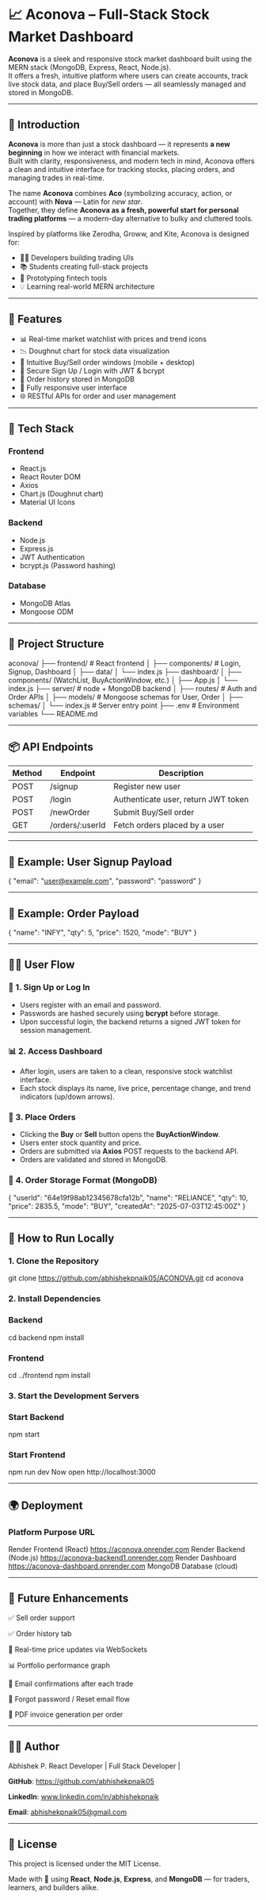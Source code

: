 # 📈 Aconova – Full-Stack Stock Market Dashboard

**Aconova** is a sleek and responsive stock market dashboard built using the MERN stack (MongoDB, Express, React, Node.js).  
It offers a fresh, intuitive platform where users can create accounts, track live stock data, and place Buy/Sell orders — all seamlessly managed and stored in MongoDB.

---

## 📖 Introduction

**Aconova** is more than just a stock dashboard — it represents **a new beginning** in how we interact with financial markets.  
Built with clarity, responsiveness, and modern tech in mind, Aconova offers a clean and intuitive interface for tracking stocks, placing orders, and managing trades in real-time.

The name **Aconova** combines **Aco** (symbolizing accuracy, action, or account) with **Nova** — Latin for *new star*.  
Together, they define **Aconova as a fresh, powerful start for personal trading platforms** — a modern-day alternative to bulky and cluttered tools.

Inspired by platforms like Zerodha, Groww, and Kite, Aconova is designed for:

- 🧑‍💻 Developers building trading UIs  
- 📚 Students creating full-stack projects  
- 🔁 Prototyping fintech tools  
- 💡 Learning real-world MERN architecture

---

## 🚀 Features

- 📊 Real-time market watchlist with prices and trend icons  
- 📉 Doughnut chart for stock data visualization  
- 🛒 Intuitive Buy/Sell order windows (mobile + desktop)  
- 🔐 Secure Sign Up / Login with JWT & bcrypt  
- 💾 Order history stored in MongoDB  
- 📱 Fully responsive user interface  
- 🌐 RESTful APIs for order and user management

---

## 🧰 Tech Stack

### Frontend
- React.js
- React Router DOM
- Axios
- Chart.js (Doughnut chart)
- Material UI Icons

### Backend
- Node.js
- Express.js
- JWT Authentication
- bcrypt.js (Password hashing)

### Database
- MongoDB Atlas
- Mongoose ODM

---

## 📁 Project Structure

aconova/
├── frontend/ # React frontend
│ ├── components/ # Login, Signup, Dashboard 
│ ├── data/
│ └── index.js
├── dashboard/ 
│ ├── components/ (WatchList, BuyActionWindow, etc.)
│ ├── App.js
│ └── index.js
├── server/ # node + MongoDB backend
│ ├── routes/ # Auth and Order APIs
│ ├── models/ # Mongoose schemas for User, Order
│ ├── schemas/ 
│ └── index.js # Server entry point
├── .env # Environment variables
└── README.md

---

## 📦 API Endpoints

| Method | Endpoint           | Description                          |
|--------|--------------------|--------------------------------------|
| POST   | /signup            | Register new user                    |
| POST   | /login             | Authenticate user, return JWT token  |
| POST   | /newOrder          | Submit Buy/Sell order                |
| GET    | /orders/:userId    | Fetch orders placed by a user        |

---

## 🔐 Example: User Signup Payload

{
  "email": "user@example.com",
  "password": "password"
}

---

## 🛒 Example: Order Payload

{
  "name": "INFY",
  "qty": 5,
  "price": 1520,
  "mode": "BUY"
}

---

## 🧑‍💼 User Flow

### 🔐 1. Sign Up or Log In
- Users register with an email and password.
- Passwords are hashed securely using **bcrypt** before storage.
- Upon successful login, the backend returns a signed JWT token for session management.

### 📊 2. Access Dashboard
- After login, users are taken to a clean, responsive stock watchlist interface.
- Each stock displays its name, live price, percentage change, and trend indicators (up/down arrows).

### 🛒 3. Place Orders
- Clicking the **Buy** or **Sell** button opens the **BuyActionWindow**.
- Users enter stock quantity and price.
- Orders are submitted via **Axios** POST requests to the backend API.
- Orders are validated and stored in MongoDB.

### 💾 4. Order Storage Format (MongoDB)

{
  "userId": "64e19f98ab12345678cfa12b",
  "name": "RELIANCE",
  "qty": 10,
  "price": 2835.5,
  "mode": "BUY",
  "createdAt": "2025-07-03T12:45:00Z"
}

---

## 🔧 How to Run Locally

### 1. Clone the Repository

git clone https://github.com/abhishekpnaik05/ACONOVA.git
cd aconova

### 2. Install Dependencies

### Backend

cd backend
npm install

### Frontend

cd ../frontend
npm install

### 3. Start the Development Servers

### Start Backend

npm start

### Start Frontend

npm run dev
Now open http://localhost:3000

---

## 🌍 Deployment

### Platform	Purpose                URL
Render	      Frontend (React)       https://aconova.onrender.com
Render 	      Backend (Node.js)      https://aconova-backend1.onrender.com
Render        Dashboard              https://aconova-dashboard.onrender.com
MongoDB     	Database (cloud)

---

## 🔮 Future Enhancements

✅ Sell order support

✅ Order history tab

🔄 Real-time price updates via WebSockets

📊 Portfolio performance graph

📧 Email confirmations after each trade

🔐 Forgot password / Reset email flow

📎 PDF invoice generation per order

---

## 👨‍💻 Author

Abhishek P.
React Developer | Full Stack Developer | 

**GitHub**: https://github.com/abhishekpnaik05

**LinkedIn**: www.linkedin.com/in/abhishekpnaik

**Email**: abhishekpnaik05@gmail.com

---

## 📄 License

This project is licensed under the MIT License.

Made with 💙 using **React**, **Node.js**, **Express**, and **MongoDB** — for traders, learners, and builders alike.
